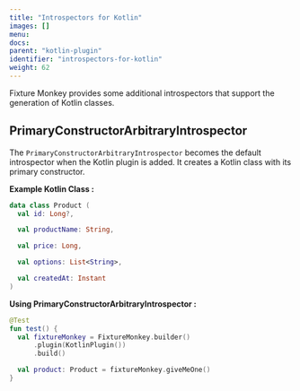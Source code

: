 ```yaml
---
title: "Introspectors for Kotlin"
images: []
menu:
docs:
parent: "kotlin-plugin"
identifier: "introspectors-for-kotlin"
weight: 62
---
```


Fixture Monkey provides some additional introspectors that support the generation of Kotlin classes.

## PrimaryConstructorArbitraryIntrospector

The `PrimaryConstructorArbitraryIntrospector` becomes the default introspector when the Kotlin plugin is added.
It creates a Kotlin class with its primary constructor.

**Example Kotlin Class :**
```kotlin
data class Product (
  val id: Long?,

  val productName: String,

  val price: Long,

  val options: List<String>,

  val createdAt: Instant
)
```

**Using PrimaryConstructorArbitraryIntrospector :**
```kotlin
@Test
fun test() {
  val fixtureMonkey = FixtureMonkey.builder()
      .plugin(KotlinPlugin())
      .build()

  val product: Product = fixtureMonkey.giveMeOne()
}
```
